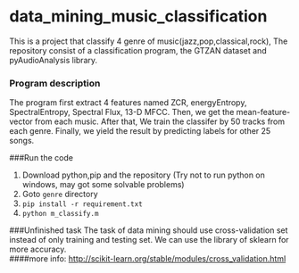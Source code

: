 # data_mining_music_classification

This is a project that classify 4 genre of music(jazz,pop,classical,rock), The repository consist of a classification program, the GTZAN dataset and pyAudioAnalysis library.

### Program description
The program first extract 4 features named ZCR, energyEntropy, SpectralEntropy, Spectral Flux, 13-D MFCC. Then, we get the mean-feature-vector from each music. After that, We train the classifer by 50 tracks from each genre. Finally, we yield the result by predicting labels for other 25 songs.

###Run the code
1. Download python,pip and the repository (Try not to run python on windows, may got some solvable problems)
2. Goto `genre` directory
3. ```pip install -r requirement.txt```
4. ```python m_classify.m```

###Unfinished task
The task of data mining should use cross-validation set instead of only training and testing set. We can use the library of sklearn for more accuracy.  
####more info: 
http://scikit-learn.org/stable/modules/cross_validation.html
